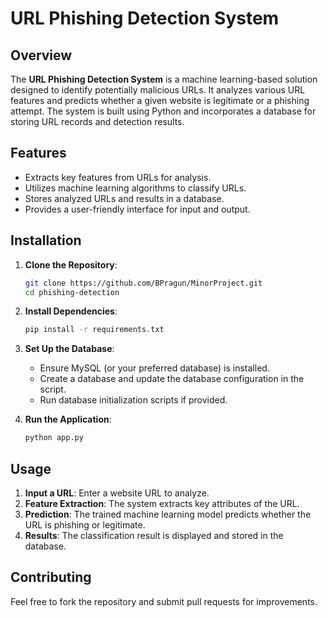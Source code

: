 # URL Phishing Detection System

## Overview
The **URL Phishing Detection System** is a machine learning-based solution designed to identify potentially malicious URLs. It analyzes various URL features and predicts whether a given website is legitimate or a phishing attempt. The system is built using Python and incorporates a database for storing URL records and detection results.

## Features
- Extracts key features from URLs for analysis.
- Utilizes machine learning algorithms to classify URLs.
- Stores analyzed URLs and results in a database.
- Provides a user-friendly interface for input and output.


## Installation
1. **Clone the Repository**:
   ```sh
   git clone https://github.com/BPragun/MinorProject.git
   cd phishing-detection
   ```
2. **Install Dependencies**:
   ```sh
   pip install -r requirements.txt
   ```
3. **Set Up the Database**:
   - Ensure MySQL (or your preferred database) is installed.
   - Create a database and update the database configuration in the script.
   - Run database initialization scripts if provided.

4. **Run the Application**:
   ```sh
   python app.py
   ```

## Usage
1. **Input a URL**: Enter a website URL to analyze.
2. **Feature Extraction**: The system extracts key attributes of the URL.
3. **Prediction**: The trained machine learning model predicts whether the URL is phishing or legitimate.
4. **Results**: The classification result is displayed and stored in the database.



## Contributing
Feel free to fork the repository and submit pull requests for improvements.




